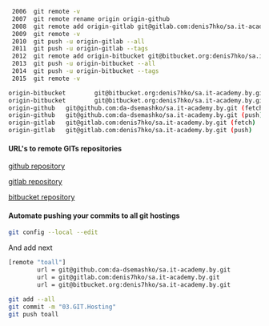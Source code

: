 ```bash
 2006  git remote -v
 2007  git remote rename origin origin-github
 2008  git remote add origin-gitlab git@gitlab.com:denis7hko/sa.it-academy.by.git
 2009  git remote -v
 2010  git push -u origin-gitlab --all
 2011  git push -u origin-gitlab --tags
 2012  git remote add origin-bitbucket git@bitbucket.org:denis7hko/sa.it-academy.by.git
 2013  git push -u origin-bitbucket --all
 2014  git push -u origin-bitbucket --tags
 2015  git remote -v
```

```bash
origin-bitbucket        git@bitbucket.org:denis7hko/sa.it-academy.by.git (fetch)
origin-bitbucket        git@bitbucket.org:denis7hko/sa.it-academy.by.git (push)
origin-github   git@github.com:da-dsemashko/sa.it-academy.by.git (fetch)
origin-github   git@github.com:da-dsemashko/sa.it-academy.by.git (push)
origin-gitlab   git@gitlab.com:denis7hko/sa.it-academy.by.git (fetch)
origin-gitlab   git@gitlab.com:denis7hko/sa.it-academy.by.git (push)
```

#### **URL's to remote GITs repositories**

[github repository](https://github.com/da-dsemashko/sa.it-academy.by)

[gitlab repository](https://gitlab.com/denis7hko/sa.it-academy.by)

[bitbucket repository](https://bitbucket.org/denis7hko/sa.it-academy.by)

#### **Automate pushing your commits to all git hostings**

```bash
git config --local --edit
```

And add next

```bash
[remote "toall"]
        url = git@github.com:da-dsemashko/sa.it-academy.by.git
        url = git@gitlab.com:denis7hko/sa.it-academy.by.git
        url = git@bitbucket.org:denis7hko/sa.it-academy.by.git
```

```bash
git add --all
git commit -m "03.GIT.Hosting"
git push toall
```

